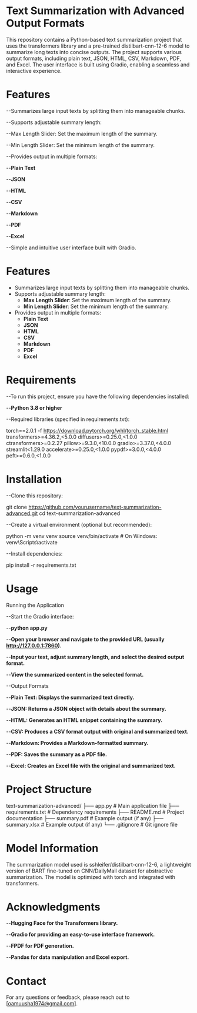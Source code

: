 # Text Summarization with Advanced Output Formats

This repository contains a Python-based text summarization project that uses the transformers library and a pre-trained distilbart-cnn-12-6 model to summarize long texts into concise outputs. The project supports various output formats, including plain text, JSON, HTML, CSV, Markdown, PDF, and Excel. The user interface is built using Gradio, enabling a seamless and interactive experience.

# Features

--Summarizes large input texts by splitting them into manageable chunks.

--Supports adjustable summary length:

--Max Length Slider: Set the maximum length of the summary.

--Min Length Slider: Set the minimum length of the summary.

--Provides output in multiple formats:

--**Plain Text**

--**JSON**

--**HTML**

--**CSV**

--**Markdown**

--**PDF**

--**Excel**

--Simple and intuitive user interface built with Gradio.

# Features

- Summarizes large input texts by splitting them into manageable chunks.
- Supports adjustable summary length:
  - **Max Length Slider**: Set the maximum length of the summary.
  - **Min Length Slider**: Set the minimum length of the summary.
- Provides output in multiple formats:
  - **Plain Text**
  - **JSON**
  - **HTML**
  - **CSV**
  - **Markdown**
  - **PDF**
  - **Excel**


# Requirements

--To run this project, ensure you have the following dependencies installed:

--**Python 3.8 or higher**

--Required libraries (specified in requirements.txt):

torch==2.0.1 -f https://download.pytorch.org/whl/torch_stable.html
transformers>=4.36.2,<5.0.0
diffusers>=0.25.0,<1.0.0
ctransformers>=0.2.27
pillow>=9.3.0,<10.0.0
gradio>=3.37.0,<4.0.0
streamlit<1.29.0
accelerate>=0.25.0,<1.0.0
pypdf>=3.0.0,<4.0.0
peft>=0.6.0,<1.0.0

# Installation

--Clone this repository:

git clone https://github.com/yourusername/text-summarization-advanced.git
cd text-summarization-advanced

--Create a virtual environment (optional but recommended):

python -m venv venv
source venv/bin/activate   # On Windows: venv\Scripts\activate

--Install dependencies:

pip install -r requirements.txt

# Usage

Running the Application

--Start the Gradio interface:

--**python app.py**

--**Open your browser and navigate to the provided URL (usually http://127.0.0.1:7860).**

--**Input your text, adjust summary length, and select the desired output format.**

--**View the summarized content in the selected format.**

--Output Formats

--**Plain Text: Displays the summarized text directly.**

--**JSON: Returns a JSON object with details about the summary.**

--**HTML: Generates an HTML snippet containing the summary.**

--**CSV: Produces a CSV format output with original and summarized text.**

--**Markdown: Provides a Markdown-formatted summary.**

--**PDF: Saves the summary as a PDF file.**

--**Excel: Creates an Excel file with the original and summarized text.**

# Project Structure

text-summarization-advanced/
├── app.py                 # Main application file
├── requirements.txt       # Dependency requirements
├── README.md              # Project documentation
├── summary.pdf            # Example output (if any)
├── summary.xlsx           # Example output (if any)
└── .gitignore             # Git ignore file

# Model Information

The summarization model used is sshleifer/distilbart-cnn-12-6, a lightweight version of BART fine-tuned on CNN/DailyMail dataset for abstractive summarization. The model is optimized with torch and integrated with transformers.

# Acknowledgments

--**Hugging Face for the Transformers library.**

--**Gradio for providing an easy-to-use interface framework.**

--**FPDF for PDF generation.**

--**Pandas for data manipulation and Excel export.**

# Contact

For any questions or feedback, please reach out to [oamuusha1974@gmail.com].
